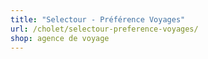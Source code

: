 ```yaml
---
title: "Selectour - Préférence Voyages"
url: /cholet/selectour-preference-voyages/
shop: agence de voyage
---
```

